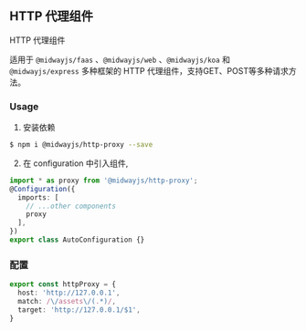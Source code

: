 ## HTTP 代理组件

HTTP 代理组件

适用于 `@midwayjs/faas` 、`@midwayjs/web` 、`@midwayjs/koa` 和 `@midwayjs/express` 多种框架的 HTTP 代理组件，支持GET、POST等多种请求方法。

### Usage

1. 安装依赖

```bash
$ npm i @midwayjs/http-proxy --save
```

2. 在 configuration 中引入组件,
```ts
import * as proxy from '@midwayjs/http-proxy';
@Configuration({
  imports: [
    // ...other components
    proxy
  ],
})
export class AutoConfiguration {}
```

### 配置

```ts
export const httpProxy = {
  host: 'http://127.0.0.1',
  match: /\/assets\/(.*)/,
  target: 'http://127.0.0.1/$1',
}
```
